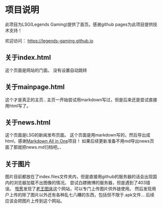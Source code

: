 # 项目说明
此项目为LSG(Legends Gaming)提供了首页。感谢github pages为此项目提供技术支持！

欢迎访问：
https://legends-gaming.github.io

## 关于index.html
这个页面是网站的门面。
没有设置自动跳转

## 关于mainpage.html
这个才是真正的主页..
主页一开始尝试用markdown写过，但是后来还是尝试直接用html写了。

## 关于news.html
这个页面是LSG的新闻发布页面。
这个页面是用markdown写的，然后导出成html，感谢<a href = "https://github.com/yzhang-gh/vscode-markdown">Markdown All in One</a>项目！
如果后续更新准备不用md导出news页面了那就把news.md归档吧。、

## 关于图片
图片目前都放在了index.files文件夹内，但是直接用github的服务器的话会出现国内的浏览器加载不出图像的情况。
尝试白嫖微博的服务器，但是遇到了403错误。
<a href = "https://github.com/Wlzza">甩葱</a>发现了<a href = "https://gejiba.com/">老王图床</a>这个网站，可以专门上传图片供外链使用。
然后发现用户上传的除了图片以外还有各种乱七八糟的东西，包括但不限于.apk文件...
后续应该会把图片上传到这个网站。
